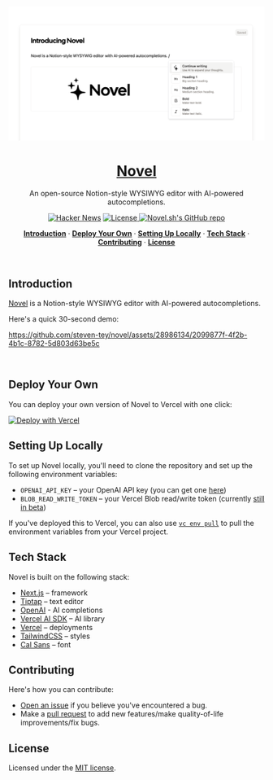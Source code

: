 <a href=#>
  <img alt="Novel is a Notion-style WYSIWYG editor with AI-powered autocompletions." src="/app/opengraph-image.png">
  <h1 align="center">Novel</h1>
</a>

<p align="center">
  An open-source Notion-style WYSIWYG editor with AI-powered autocompletions. 
</p>

<p align="center">
  <a href="https://news.ycombinator.com/item?id=36360789"><img src="https://img.shields.io/badge/Hacker%20News-369-%23FF6600" alt="Hacker News"></a>
  <a href="https://github.com/steven-tey/novel/blob/main/LICENSE">
    <img src="https://img.shields.io/github/license/steven-tey/novel?label=license&logo=github&color=f80&logoColor=fff" alt="License" />
  </a>
  <a href="https://github.com/Ashutosh102/novel-ai"><img src="https://img.shields.io/github/stars/Ashutosh102/novel-ai?style=social" alt="Novel.sh's GitHub repo"></a>
</p>

<p align="center">
  <a href="#introduction"><strong>Introduction</strong></a> ·
  <a href="#deploy-your-own"><strong>Deploy Your Own</strong></a> ·
  <a href="#setting-up-locally"><strong>Setting Up Locally</strong></a> ·
  <a href="#tech-stack"><strong>Tech Stack</strong></a> ·
  <a href="#contributing"><strong>Contributing</strong></a> ·
  <a href="#license"><strong>License</strong></a>
</p>
<br/>

## Introduction

[Novel](https://novel-ai-sigma.vercel.app/) is a Notion-style WYSIWYG editor with AI-powered autocompletions.

Here's a quick 30-second demo:

https://github.com/steven-tey/novel/assets/28986134/2099877f-4f2b-4b1c-8782-5d803d63be5c

<br />

## Deploy Your Own

You can deploy your own version of Novel to Vercel with one click:

[![Deploy with Vercel](https://vercel.com/button)](https://stey.me/novel-deploy)

## Setting Up Locally

To set up Novel locally, you'll need to clone the repository and set up the following environment variables:

- `OPENAI_API_KEY` – your OpenAI API key (you can get one [here](https://platform.openai.com/account/api-keys))
- `BLOB_READ_WRITE_TOKEN` – your Vercel Blob read/write token (currently [still in beta](https://vercel.com/docs/storage/vercel-blob/quickstart#quickstart))

If you've deployed this to Vercel, you can also use [`vc env pull`](https://vercel.com/docs/cli/env#exporting-development-environment-variables) to pull the environment variables from your Vercel project.

## Tech Stack

Novel is built on the following stack:

- [Next.js](https://nextjs.org/) – framework
- [Tiptap](https://tiptap.dev/) – text editor
- [OpenAI](https://openai.com/) - AI completions
- [Vercel AI SDK](https://sdk.vercel.ai/docs) – AI library
- [Vercel](https://vercel.com) – deployments
- [TailwindCSS](https://tailwindcss.com/) – styles
- [Cal Sans](https://github.com/calcom/font) – font

## Contributing

Here's how you can contribute:

- [Open an issue](https://github.com/Ashutosh102/novel-ai/issues) if you believe you've encountered a bug.
- Make a [pull request](https://github.com/Ashutosh102/novel-ai/pull) to add new features/make quality-of-life improvements/fix bugs.



## License

Licensed under the [MIT license](https://github.com/Ashutosh102/novel-ai/blob/main/LICENSE.md).

